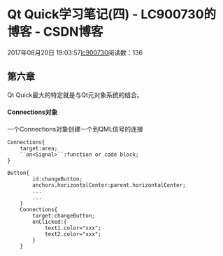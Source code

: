# Qt Quick学习笔记(四) - LC900730的博客 - CSDN博客
2017年08月20日 19:03:57[lc900730](https://me.csdn.net/LC900730)阅读数：136
## 第六章
Qt Quick最大的特定就是与Qt元对象系统的结合。
#### Connections对象
一个Connections对象创建一个到QML信号的连接
```
Connections{
    target:area;
    ``on<Signal>``:function or code block;
}
```
```
Button{
        id:changeButton;
        anchors.horizontalCenter:parent.horizontalCenter;
        ...
        ...
    }
    Connections{
        target:changeButton;
        onClicked:{
            text1.color="xxx";
            text2.color="xxx";
        }
    }
```
